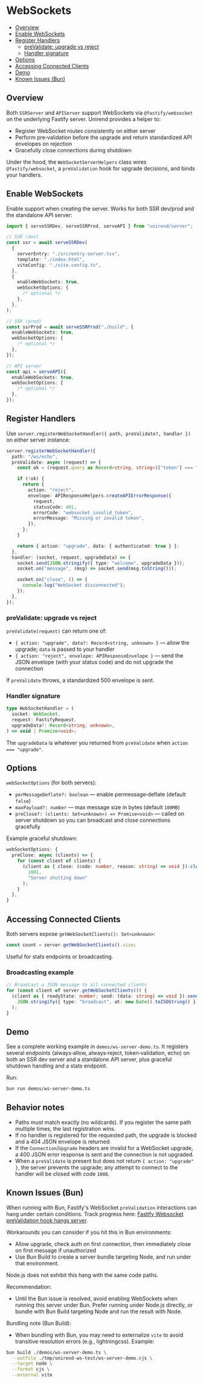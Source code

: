 # WebSockets

<!-- toc -->

- [Overview](#overview)
- [Enable WebSockets](#enable-websockets)
- [Register Handlers](#register-handlers)
  - [preValidate: upgrade vs reject](#prevalidate-upgrade-vs-reject)
  - [Handler signature](#handler-signature)
- [Options](#options)
- [Accessing Connected Clients](#accessing-connected-clients)
- [Demo](#demo)
- [Known Issues (Bun)](#known-issues-bun)

<!-- tocstop -->

## Overview

Both `SSRServer` and `APIServer` support WebSockets via `@fastify/websocket` on the underlying Fastify server. Unirend provides a helper to:

- Register WebSocket routes consistently on either server
- Perform pre‑validation before the upgrade and return standardized API envelopes on rejection
- Gracefully close connections during shutdown

Under the hood, the `WebSocketServerHelpers` class wires `@fastify/websocket`, a `preValidation` hook for upgrade decisions, and binds your handlers.

## Enable WebSockets

Enable support when creating the server. Works for both SSR dev/prod and the standalone API server:

```ts
import { serveSSRDev, serveSSRProd, serveAPI } from "unirend/server";

// SSR (dev)
const ssr = await serveSSRDev(
  {
    serverEntry: "./src/entry-server.tsx",
    template: "./index.html",
    viteConfig: "./vite.config.ts",
  },
  {
    enableWebSockets: true,
    webSocketOptions: {
      /* optional */
    },
  },
);

// SSR (prod)
const ssrProd = await serveSSRProd("./build", {
  enableWebSockets: true,
  webSocketOptions: {
    /* optional */
  },
});

// API server
const api = serveAPI({
  enableWebSockets: true,
  webSocketOptions: {
    /* optional */
  },
});
```

## Register Handlers

Use `server.registerWebSocketHandler({ path, preValidate?, handler })` on either server instance:

```ts
server.registerWebSocketHandler({
  path: "/ws/echo",
  preValidate: async (request) => {
    const ok = (request.query as Record<string, string>)["token"] === "yes";

    if (!ok) {
      return {
        action: "reject",
        envelope: APIResponseHelpers.createAPIErrorResponse({
          request,
          statusCode: 401,
          errorCode: "websocket_invalid_token",
          errorMessage: "Missing or invalid token",
        }),
      };
    }

    return { action: "upgrade", data: { authenticated: true } };
  },
  handler: (socket, request, upgradeData) => {
    socket.send(JSON.stringify({ type: "welcome", upgradeData }));
    socket.on("message", (msg) => socket.send(msg.toString()));

    socket.on("close", () => {
      console.log("WebSocket disconnected");
    });
  },
});
```

### preValidate: upgrade vs reject

`preValidate(request)` can return one of:

- `{ action: "upgrade", data?: Record<string, unknown> }` — allow the upgrade; `data` is passed to your handler
- `{ action: "reject", envelope: APIResponseEnvelope }` — send the JSON envelope (with your status code) and do not upgrade the connection

If `preValidate` throws, a standardized 500 envelope is sent.

### Handler signature

```ts
type WebSocketHandler = (
  socket: WebSocket,
  request: FastifyRequest,
  upgradeData?: Record<string, unknown>,
) => void | Promise<void>;
```

The `upgradeData` is whatever you returned from `preValidate` when `action === "upgrade"`.

## Options

`webSocketOptions` (for both servers):

- `perMessageDeflate?: boolean` — enable permessage‑deflate (default `false`)
- `maxPayload?: number` — max message size in bytes (default `100MB`)
- `preClose?: (clients: Set<unknown>) => Promise<void>` — called on server shutdown so you can broadcast and close connections gracefully

Example graceful shutdown:

```ts
webSocketOptions: {
  preClose: async (clients) => {
    for (const client of clients) {
      (client as { close: (code: number, reason: string) => void }).close(
        1001,
        "Server shutting down"
      );
    }
  },
}
```

## Accessing Connected Clients

Both servers expose `getWebSocketClients(): Set<unknown>`:

```ts
const count = server.getWebSocketClients().size;
```

Useful for stats endpoints or broadcasting.

### Broadcasting example

```ts
// Broadcast a JSON message to all connected clients
for (const client of server.getWebSocketClients()) {
  (client as { readyState: number; send: (data: string) => void }).send(
    JSON.stringify({ type: "broadcast", at: new Date().toISOString() }),
  );
}
```

## Demo

See a complete working example in `demos/ws-server-demo.ts`. It registers several endpoints (always‑allow, always‑reject, token‑validation, echo) on both an SSR dev server and a standalone API server, plus graceful shutdown handling and a stats endpoint.

Run:

```bash
bun run demos/ws-server-demo.ts
```

## Behavior notes

- Paths must match exactly (no wildcards). If you register the same path multiple times, the last registration wins.
- If no handler is registered for the requested path, the upgrade is blocked and a 404 JSON envelope is returned.
- If the `Connection`/`Upgrade` headers are invalid for a WebSocket upgrade, a 400 JSON error response is sent and the connection is not upgraded.
- When a `preValidate` is present but does not return `{ action: "upgrade" }`, the server prevents the upgrade; any attempt to connect to the handler will be closed with code `1008`.

## Known Issues (Bun)

When running with Bun, Fastify's WebSocket `preValidation` interactions can hang under certain conditions. Track progress here: [Fastify Websocket preValidation hook hangs server](https://github.com/oven-sh/bun/issues/22119).

Workarounds you can consider if you hit this in Bun environments:

- Allow upgrade, check auth on first connection, then immediately close on first message if unauthorized
- Use Bun Build to create a server bundle targeting Node, and run under that environment.

Node.js does not exhibit this hang with the same code paths.

Recommendation:

- Until the Bun issue is resolved, avoid enabling WebSockets when running this server under Bun. Prefer running under Node.js directly, or bundle with Bun Build targeting Node and run the result with Node.

Bundling note (Bun Build):

- When bundling with Bun, you may need to externalize `vite` to avoid transitive resolution errors (e.g., lightningcss). Example:

```bash
bun build ./demos/ws-server-demo.ts \
  --outfile ./tmp/unirend-ws-test/ws-server-demo.cjs \
  --target node \
  --format cjs \
  --external vite
```
